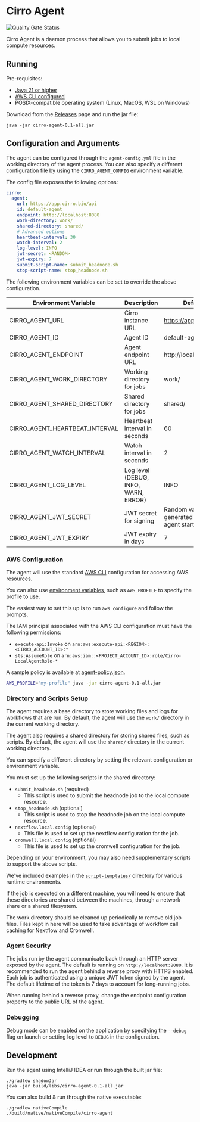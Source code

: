 # Cirro Agent

[![Quality Gate Status](https://sonarcloud.io/api/project_badges/measure?project=CirroBio_Cirro-local-agent&metric=alert_status&token=702d92a2776e625a3b4446454e190ad420a9d79a)](https://sonarcloud.io/summary/new_code?id=CirroBio_Cirro-local-agent)

Cirro Agent is a daemon process that allows you to submit jobs to local compute resources.

## Running

Pre-requisites:
- [Java 21 or higher](https://adoptium.net/)
- [AWS CLI configured](#aws-configuration)
- POSIX-compatible operating system (Linux, MacOS, WSL on Windows)

Download from the [Releases](https://github.com/CirroBio/Cirro-local-agent/releases) page and run the jar file:

```
java -jar cirro-agent-0.1-all.jar
```

## Configuration and Arguments

The agent can be configured through the `agent-config.yml` file in the working directory of the agent process.
You can also specify a different configuration file by using the `CIRRO_AGENT_CONFIG` environment variable.

The config file exposes the following options:

```yml
cirro:
  agent:
    url: https://app.cirro.bio/api
    id: default-agent
    endpoint: http://localhost:8080
    work-directory: work/
    shared-directory: shared/
    # Advanced options
    heartbeat-interval: 30
    watch-interval: 2
    log-level: INFO
    jwt-secret: <RANDOM>
    jwt-expiry: 7
    submit-script-name: submit_headnode.sh
    stop-script-name: stop_headnode.sh
```

The following environment variables can be set to override the above configuration.

| Environment Variable           | Description                          | Default                                   |
|--------------------------------|--------------------------------------|-------------------------------------------|
| CIRRO_AGENT_URL                | Cirro instance URL                   | https://app.cirro.bio                     |
| CIRRO_AGENT_ID                 | Agent ID                             | default-agent                             |
| CIRRO_AGENT_ENDPOINT           | Agent endpoint URL                   | http://localhost:8080                     |
| CIRRO_AGENT_WORK_DIRECTORY     | Working directory for jobs           | work/                                     |
| CIRRO_AGENT_SHARED_DIRECTORY   | Shared directory for jobs            | shared/                                   |
| CIRRO_AGENT_HEARTBEAT_INTERVAL | Heartbeat interval in seconds        | 60                                        |
| CIRRO_AGENT_WATCH_INTERVAL     | Watch interval in seconds            | 2                                         |
| CIRRO_AGENT_LOG_LEVEL          | Log level (DEBUG, INFO, WARN, ERROR) | INFO                                      |
| CIRRO_AGENT_JWT_SECRET         | JWT secret for signing               | Random value generated upon agent startup |
| CIRRO_AGENT_JWT_EXPIRY         | JWT expiry in days                   | 7                                         |

### AWS Configuration

The agent will use the standard [AWS CLI](https://docs.aws.amazon.com/cli/v1/userguide/cli-chap-configure.html) configuration for accessing AWS resources.

You can also use [environment variables](https://docs.aws.amazon.com/cli/v1/userguide/cli-configure-envvars.html), such as `AWS_PROFILE` to specify the profile to use.

The easiest way to set this up is to run `aws configure` and follow the prompts.

The IAM principal associated with the AWS CLI configuration must have the following permissions:

- `execute-api:Invoke` on `arn:aws:execute-api:<REGION>:<CIRRO_ACCOUNT_ID>:*`
- `sts:AssumeRole` on `arn:aws:iam::<PROJECT_ACCOUNT_ID>:role/Cirro-LocalAgentRole-*`

A sample policy is available at [agent-policy.json](./agent-policy.json).

```bash
AWS_PROFILE="my-profile" java -jar cirro-agent-0.1-all.jar
```

### Directory and Scripts Setup

The agent requires a base directory to store working files and logs for workflows that are run.
By default, the agent will use the `work/` directory in the current working directory.

The agent also requires a shared directory for storing shared files, such as scripts.
By default, the agent will use the `shared/` directory in the current working directory.

You can specify a different directory by setting the relevant configuration or environment variable.

You must set up the following scripts in the shared directory:

- `submit_headnode.sh` (required)
  - This script is used to submit the headnode job to the local compute resource.
- `stop_headnode.sh` (optional)
  - This script is used to stop the headnode job on the local compute resource.
- `nextflow.local.config` (optional)
  - This file is used to set up the nextflow configuration for the job.
- `cromwell.local.config` (optional)
  - This file is used to set up the cromwell configuration for the job.

Depending on your environment, you may also need supplementary scripts to support the above scripts.

We've included examples in the [`script-templates/`](./script-templates) directory for various runtime environments.

If the job is executed on a different machine, you will need to ensure that these directories are shared between the machines, through a network share or a shared filesystem.

The work directory should be cleaned up periodically to remove old job files.
Files kept in here will be used to take advantage of workflow call caching for Nextflow and Cromwell.

### Agent Security

The jobs run by the agent communicate back through an HTTP server exposed by the agent.
The default is running on `http://localhost:8080`.
It is recommended to run the agent behind a reverse proxy with HTTPS enabled.
Each job is authenticated using a unique JWT token signed by the agent.
The default lifetime of the token is 7 days to account for long-running jobs. 

When running behind a reverse proxy, change the endpoint configuration property to the public URL of the agent.

### Debugging

Debug mode can be enabled on the application by specifying the `--debug` flag on launch or setting log level to `DEBUG` in the configuration.

## Development

Run the agent using IntelliJ IDEA or run through the built jar file:

```
./gradlew shadowJar
java -jar build/libs/cirro-agent-0.1-all.jar
```

You can also build & run through the native executable:

```
./gradlew nativeCompile
./build/native/nativeCompile/cirro-agent
```
